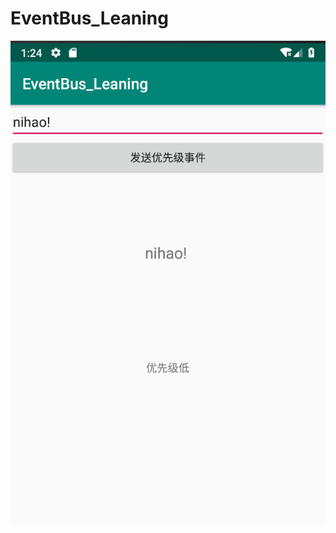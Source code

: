# EventBus_Leaning

<div align= center>
<img src="https://github.com/eirunye/EventBus_Leaning/blob/master/img/%E5%8F%96%E6%B6%88%E4%BA%8B%E4%BB%B6%E4%BC%A0%E9%80%92.png">
</div>
